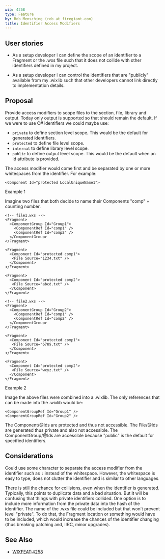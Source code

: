 ```yaml
---
wip: 4258
type: Feature
by: Rob Mensching (rob at firegiant.com)
title: Identifier Access Modifiers
---
```


## User stories

* As a setup developer I can define the scope of an identifier to a Fragment or the .wxs file such that it does not collide with other identifiers defined in my project.

* As a setup developer I can control the identifiers that are "publicly" available from my .wixlib such that other developers cannot link directly to implementation details.


## Proposal

Provide access modifiers to scope files to the section, file, library and output. Today only output is supported so that should remain the default. If we were to use C# identifiers we could maybe use:

* `private` to define section level scope. This would be the default for generated identifiers.
* `protected` to define file level scope.
* `internal` to define library level scope.
* `public` to define output level scope. This would be the default when an Id attribute is provided.

The access modifier would come first and be separated by one or more whitespaces from the identifier. For example:

    <Component Id="protected LocalUniqueName1">

Example 1

Imagine two files that both decide to name their Components "comp" + counting number.

    <!-- file1.wxs -->
    <Fragment>
      <ComponentGroup Id="Group1">
        <ComponentRef Id="comp1" />
        <ComponentRef Id="comp2" />
      </ComponentGroup>
    </Fragment>

    <Fragment>
      <Component Id="protected comp1">
       <File Source="1234.txt" />
      </Component>
    </Fragment>

    <Fragment>
      <Component Id="protected comp2">
       <File Source="abcd.txt" />
      </Component>
    </Fragment>

    <!-- file2.wxs -->
    <Fragment>
      <ComponentGroup Id="Group2">
        <ComponentRef Id="comp1" />
        <ComponentRef Id="comp2" />
      </ComponentGroup>
    </Fragment>

    <Fragment>
      <Component Id="protected comp1">
       <File Source="6789.txt" />
      </Component>
    </Fragment>

    <Fragment>
      <Component Id="protected comp2">
       <File Source="wxyz.txt" />
      </Component>
    </Fragment>

Example 2

Image the above files were combined into a .wixlib. The only references that can be made into the .wixlib would be:

    <ComponentGroupRef Id="Group1" />
    <ComponentGroupRef Id="Group2" />

The Component/@Ids are protected and thus not accessible. The File/@Ids are generated thus private and also not accessible. The ComponentGroup/@Ids are accessible because "public" is the default for specified identifiers.


## Considerations

Could use some character to separate the access modifier from the identifier such as `:` instead of the whitespace. However, the whitespace is easy to type, does not clutter the identifier and is similar to other languages.

There is still the chance for collisions, even when the identifier is generated. Typically, this points to duplicate data and a bad situation. But it will be confusing that things with private identifiers collided. One option is to include more information from the private data into the hash of the identifier. The name of the .wxs file could be included but that won't prevent level "private". To do that, the Fragment location or something would have to be included, which would increase the chances of the identifier changing (thus breaking patching and, IIRC, minor upgrades).


## See Also

* [WIXFEAT:4258](http://wixtoolset.org/issues/4258/)
